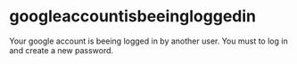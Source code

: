 # googleaccountisbeeingloggedin
Your google account is beeing logged in by another user. You must to log in and create a new password.
